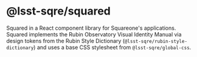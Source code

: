 # @lsst-sqre/squared

Squared in a React component library for Squareone's applications. Squared implements the Rubin Observatory Visual Identity Manual via design tokens from the Rubin Style Dictionary (`@lsst-sqre/rubin-style-dictionary`) and uses a base CSS stylesheet from `@lsst-sqre/global-css`.
